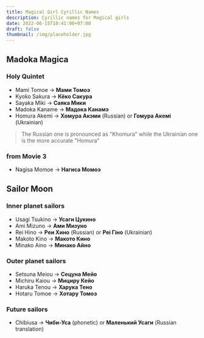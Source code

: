 ```yaml
---
title: Magical Girl Cyrillic Names
description: Cyrillic names for Magical girls
date: 2022-06-15T10:41:00+07:00
draft: false
thumbnail: /img/placeholder.jpg
---
```


## Madoka Magica

### Holy Quintet

- Mami Tomoe -> **Мами Томоэ**
- Kyoko Sakura -> **Кёко Сакура**
- Sayaka Miki -> **Саяка Мики**
- Madoka Kaname -> **Мадока Канамэ**
- Homura Akemi -> **Хомура Акэми** (Russian) or **Гомура Акeмі** (Ukrainian)

> The Russian one is pronounced as "Khomura" while the Ukrainian one is the more accurate "Homura"

### from Movie 3

- Nagisa Momoe -> **Нагиса Момоэ**

## Sailor Moon

### Inner planet sailors

- Usagi Tsukino -> **Усаги Цукино**
- Ami Mizuno -> **Ами Мизуно**
- Rei Hino -> **Реи Хино** (Russian) or **Реі Гіно** (Ukrainian)
- Makoto Kino -> **Макото Кино**
- Minako Aino -> **Минако Айно**

### Outer planet sailors

- Setsuna Meiou -> **Сецуна Мейо**
- Michiru Kaiou -> **Мициру Кейо**
- Haruka Tenou -> **Харука Тено**
- Hotaru Tomoe -> **Хотару Томоэ**

### Future sailors

- Chibiusa -> **Чиби-Уса** (phonetic) or **Маленький Усаги** (Russian translation)
